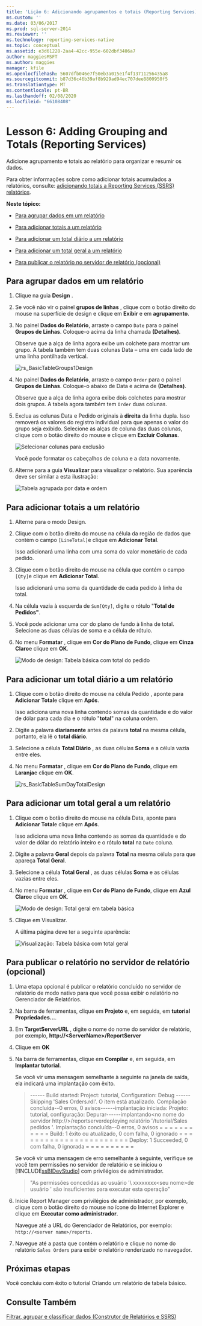 ```yaml
---
title: 'Lição 6: Adicionando agrupamentos e totais (Reporting Services) | Microsoft Docs'
ms.custom: ''
ms.date: 03/06/2017
ms.prod: sql-server-2014
ms.reviewer: ''
ms.technology: reporting-services-native
ms.topic: conceptual
ms.assetid: e3d61228-2aa4-42cc-955e-602dbf3406a7
author: maggiesMSFT
ms.author: maggies
manager: kfile
ms.openlocfilehash: 5607dfb046e7f50eb3a015e1f4f13711256435a8
ms.sourcegitcommit: b87d36c46b39af8b929ad94ec707dee8800950f5
ms.translationtype: MT
ms.contentlocale: pt-BR
ms.lasthandoff: 02/08/2020
ms.locfileid: "66108408"
---
```

# <a name="lesson-6-adding-grouping-and-totals-reporting-services"></a>Lesson 6: Adding Grouping and Totals (Reporting Services)
  Adicione agrupamento e totais ao relatório para organizar e resumir os dados.  
  
 Para obter informações sobre como adicionar totais acumulados a relatórios, consulte: [adicionando totais a Reporting Services (SSRS) relatórios](https://www.tutorialgateway.org/add-total-and-subtotal-to-ssrs-report/).  
  
 **Neste tópico:**  
  
-   [Para agrupar dados em um relatório](#bkmk_groupdata)  
  
-   [Para adicionar totais a um relatório](#bkmk_addtotals)  
  
-   [Para adicionar um total diário a um relatório](#bkmk_adddailytotal)  
  
-   [Para adicionar um total geral a um relatório](#bkmk_addgrandtotal)  
  
-   [Para publicar o relatório no servidor de relatório (opcional)](#bkmk_publishreport)  
  
##  <a name="bkmk_groupdata"></a>Para agrupar dados em um relatório  
  
1.  Clique na guia **Design** .  
  
2.  Se você não vir o painel **grupos de linhas** , clique com o botão direito do mouse na superfície de design e clique em **Exibir** e em **agrupamento**.  
  
3.  No painel **Dados do Relatório**, arraste o campo `Date` para o painel **Grupos de Linhas**. Coloque-o acima da linha chamada **(Detalhes)**.  
  
     Observe que a alça de linha agora exibe um colchete para mostrar um grupo. A tabela também tem duas colunas Data – uma em cada lado de uma linha pontilhada vertical.  
  
     ![](../../2014/tutorials/media/rs-basictablegroups1design.gif "rs_BasicTableGroups1Design")  
  
4.  No painel **Dados do Relatório**, arraste o campo `Order` para o painel **Grupos de Linhas**. Coloque-o abaixo de Data e acima de **(Detalhes)**.  
  
     Observe que a alça de linha agora exibe dois colchetes para mostrar dois grupos. A tabela agora também tem `Order` duas colunas.  
  
5.  Exclua as colunas Data e Pedido originais à **direita** da linha dupla. Isso removerá os valores do registro individual para que apenas o valor do grupo seja exibido. Selecione as alças de coluna das duas colunas, clique com o botão direito do mouse e clique em **Excluir Colunas**.  
  
     ![Selecionar colunas para exclusão](../../2014/tutorials/media/rs-basictablegroupsdeletecols.gif "Selecionar colunas para exclusão")  
  
     Você pode formatar os cabeçalhos de coluna e a data novamente.  
  
6.  Alterne para a guia **Visualizar** para visualizar o relatório. Sua aparência deve ser similar a esta ilustração:  
  
     ![Tabela agrupada por data e ordem](../../2014/tutorials/media/rs-basictablegroupspreview.gif "Tabela agrupada por data e ordem")  
  
##  <a name="bkmk_addtotals"></a>Para adicionar totais a um relatório  
  
1.  Alterne para o modo Design.  
  
2.  Clique com o botão direito do mouse na célula da região de dados que contém o campo `[LineTotal]`e clique em **Adicionar Total**.  
  
     Isso adicionará uma linha com uma soma do valor monetário de cada pedido.  
  
3.  Clique com o botão direito do mouse na célula que contém o campo `[Qty]`e clique em **Adicionar Total**.  
  
     Isso adicionará uma soma da quantidade de cada pedido à linha de total.  
  
4.  Na célula vazia à esquerda de `Sum[Qty]`, digite o rótulo "**Total de Pedidos"**.  
  
5.  Você pode adicionar uma cor do plano de fundo à linha de total. Selecione as duas células de soma e a célula de rótulo.  
  
6.  No menu **Formatar** , clique em **Cor do Plano de Fundo**, clique em **Cinza Claro**e clique em **OK**.  
  
     ![Modo de design: Tabela básica com total do pedido](../../2014/tutorials/media/rs-basictablesumlinetotaldesign.gif "Modo de design: Tabela básica com total do pedido")  
  
##  <a name="bkmk_adddailytotal"></a>Para adicionar um total diário a um relatório  
  
1.  Clique com o botão direito do mouse na célula Pedido , aponte para **Adicionar Total**e clique em **Após**.  
  
     Isso adiciona uma nova linha contendo somas da quantidade e do valor de dólar para cada dia e o rótulo "**total**" na coluna ordem.  
  
2.  Digite a palavra **diariamente** antes da palavra **total** na mesma célula, portanto, ela lê o **total diário**.  
  
3.  Selecione a célula **Total Diário** , as duas células **Soma** e a célula vazia entre eles.  
  
4.  No menu **Formatar** , clique em **Cor do Plano de Fundo**, clique em **Laranja**e clique em **OK**.  
  
     ![](../../2014/tutorials/media/rs-basictablesumdaytotaldesign.gif "rs_BasicTableSumDayTotalDesign")  
  
##  <a name="bkmk_addgrandtotal"></a>Para adicionar um total geral a um relatório  
  
1.  Clique com o botão direito do mouse na célula Data, aponte para **Adicionar Total**e clique em **Após**.  
  
     Isso adiciona uma nova linha contendo as somas da quantidade e do valor de dólar do relatório inteiro e o rótulo **total** na `Date` coluna.  
  
2.  Digite a palavra **Geral** depois da palavra **Total** na mesma célula para que apareça **Total Geral**.  
  
3.  Selecione a célula **Total Geral** , as duas células **Soma** e as células vazias entre eles.  
  
4.  No menu **Formatar** , clique em **Cor do Plano de Fundo**, clique em **Azul Claro**e clique em **OK**.  
  
     ![Modo de design: Total geral em tabela básica](../../2014/tutorials/media/rs-basictablesumgrandtotaldesign.gif "Modo de design: Total geral em tabela básica")  
  
5.  Clique em Visualizar.  
  
     A última página deve ter a seguinte aparência:  
  
     ![Visualização: Tabela básica com total geral](../../2014/tutorials/media/rs-basictablesumgrandtotalpreview.gif "Visualização: Tabela básica com total geral")  
  
##  <a name="bkmk_publishreport"></a>Para publicar o relatório no servidor de relatório (opcional)  
  
1.  Uma etapa opcional é publicar o relatório concluído no servidor de relatório de modo nativo para que você possa exibir o relatório no Gerenciador de Relatórios.  
  
2.  Na barra de ferramentas, clique em **Projeto** e, em seguida, em **tutorial Propriedades...**.  
  
3.  Em **TargetServerURL** , digite o nome do nome do servidor de relatório, por exemplo, **http://\<ServerName>/ReportServer**  
  
4.  Clique em **OK**  
  
5.  Na barra de ferramentas, clique em **Compilar** e, em seguida, em **Implantar tutorial**.  
  
     Se você vir uma mensagem semelhante à seguinte na janela de saída, ela indicará uma implantação com êxito.  
  
    > ------ Build started: Project: tutorial, Configuration: Debug ------Skipping 'Sales Orders.rdl'. O item está atualizado. Compilação concluída--0 erros, 0 avisos------implantação iniciada: Projeto: tutorial, configuração: Depurar------implantando\<no nome do servidor http://>/reportserverdeploying relatório '/tutorial/Sales pedidos '. Implantação concluída--0 erros, 0 avisos = = = = = = = = = = = Build: 1 êxito ou atualizado, 0 com falha, 0 ignorado = = = = = = = = = = = = = = = = = = = = = = = Deploy: 1 Succeeded, 0 com falha, 0 ignorada = = = = = = = = = =  
  
     Se você vir uma mensagem de erro semelhante à seguinte, verifique se você tem permissões no servidor de relatório e se iniciou o [!INCLUDE[ssBIDevStudio](../includes/ssbidevstudio-md.md)] com privilégios de administrador.  
  
    > "As permissões concedidas ao usuário '\\ xxxxxxxx<seu nome\>de usuário ' são insuficientes para executar esta operação"  
  
6.  Inicie Report Manager com privilégios de administrador, por exemplo, clique com o botão direito do mouse no ícone do Internet Explorer e clique em **Executar como administrador**.  
  
     Navegue até a URL do Gerenciador de Relatórios, por exemplo: `http://<server name>/reports`.  
  
7.  Navegue até a pasta que contém o relatório e clique no nome do relatório `Sales Orders` para exibir o relatório renderizado no navegador.  
  
## <a name="next-steps"></a>Próximas etapas  
 Você concluiu com êxito o tutorial Criando um relatório de tabela básico.  
  
## <a name="see-also"></a>Consulte Também  
 [Filtrar, agrupar e classificar dados &#40;Construtor de Relatórios e SSRS&#41;](report-design/filter-group-and-sort-data-report-builder-and-ssrs.md)  
  
  
